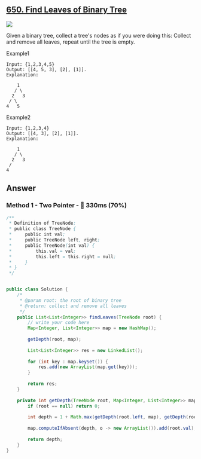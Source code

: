## [650. Find Leaves of Binary Tree](https://www.lintcode.com/problem/find-leaves-of-binary-tree/description)

![](https://github.com/weltond/DataStructure/blob/master/medium.PNG)

Given a binary tree, collect a tree's nodes as if you were doing this: Collect and remove all leaves, repeat until the tree is empty.

Example1

```
Input: {1,2,3,4,5}
Output: [[4, 5, 3], [2], [1]].
Explanation:

    1
   / \
  2   3
 / \     
4   5    
```

Example2

```
Input: {1,2,3,4}
Output: [[4, 3], [2], [1]].
Explanation:

    1
   / \
  2   3
 /
4 
```

## Answer
### Method 1 - Two Pointer - :rabbit: 330ms (70%)

```java
/**
 * Definition of TreeNode:
 * public class TreeNode {
 *     public int val;
 *     public TreeNode left, right;
 *     public TreeNode(int val) {
 *         this.val = val;
 *         this.left = this.right = null;
 *     }
 * }
 */


public class Solution {
    /*
     * @param root: the root of binary tree
     * @return: collect and remove all leaves
     */
    public List<List<Integer>> findLeaves(TreeNode root) {
        // write your code here
        Map<Integer, List<Integer>> map = new HashMap();
        
        getDepth(root, map);
        
        List<List<Integer>> res = new LinkedList();
        
        for (int key : map.keySet()) {
            res.add(new ArrayList(map.get(key)));
        }
        
        return res;
    }
    
    private int getDepth(TreeNode root, Map<Integer, List<Integer>> map) {
        if (root == null) return 0;
        
        int depth = 1 + Math.max(getDepth(root.left, map), getDepth(root.right, map));
        
        map.computeIfAbsent(depth, o -> new ArrayList()).add(root.val);
        
        return depth;
    }
}
```
